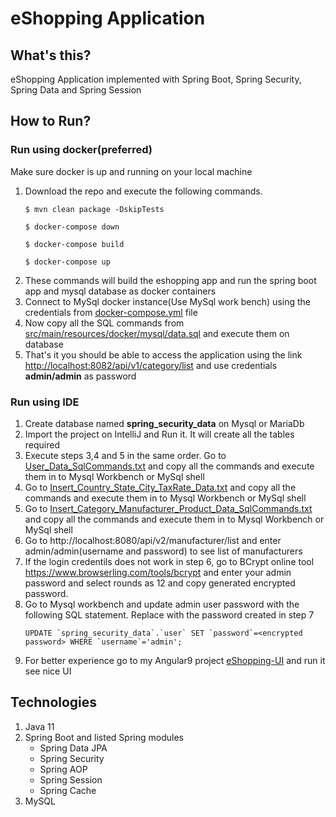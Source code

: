 
# eShopping Application

## What's this?
eShopping Application implemented with Spring Boot, Spring Security, Spring Data and Spring Session

## How to Run?
### Run using docker(preferred)
Make sure docker is up and running on your local machine

1. Download the repo and execute the following commands.
    ```shell script
    $ mvn clean package -DskipTests
      
    $ docker-compose down
      
    $ docker-compose build
      
    $ docker-compose up
    ```
2. These commands will build the eshopping app and run the spring boot app and mysql database as docker containers
3. Connect to MySql docker instance(Use MySql work bench) using the credentials from [docker-compose.yml](docker-compose.yml) file 
4. Now copy all the SQL commands from [src/main/resources/docker/mysql/data.sql](src/main/resources/docker/mysql/data.sql) and  execute them on database
5. That's it you should be able to access the application using the link [http://localhost:8082/api/v1/category/list](http://localhost:8082/api/v1/category/list) and use credentials **admin/admin**  as password  


### Run using IDE
1. Create database named **spring_security_data** on Mysql or MariaDb
2. Import the project on IntelliJ and Run it. It will create all the tables required
3. Execute steps 3,4 and 5 in the same order. Go to [User_Data_SqlCommands.txt](src/main/resources/data/User_Data_SqlCommands.txt) and copy all the commands and execute them in to Mysql Workbench or MySql shell
4. Go to [Insert_Country_State_City_TaxRate_Data.txt](src/main/resources/data/Insert_Country_State_City_TaxRate_Data.txt) and copy all the commands and execute them in to Mysql Workbench or MySql shell
5. Go to [Insert_Category_Manufacturer_Product_Data_SqlCommands.txt](src/main/resources/data/Insert_Category_Manufacturer_Product_Data_SqlCommands.txt) and copy all the commands and execute them in to Mysql Workbench or MySql shell
6. Go to http://localhost:8080/api/v2/manufacturer/list and enter admin/admin(username and password) to see list of manufacturers
7. If the login credentils does not work in step 6, go to BCrypt online tool https://www.browserling.com/tools/bcrypt and enter your admin password and select rounds as 12 and copy generated encrypted password.
8. Go to Mysql workbench and update admin user password with the following SQL statement. Replace **<encrypted password>** with the password created in step 7
   ```
   UPDATE `spring_security_data`.`user` SET `password`=<encrypted password> WHERE `username`='admin';
   ```
9. For better experience go to my Angular9 project [eShopping-UI](https://github.com/atulyw/ecom-service) and run it see nice UI

## Technologies 
1. Java 11
2. Spring Boot and listed Spring modules 
    - Spring Data JPA
    - Spring Security 
    - Spring AOP
    - Spring Session
    - Spring Cache
4. MySQL
